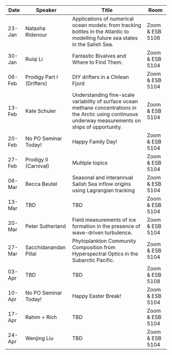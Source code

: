 Date  |  Speaker                                            |  Title                                                                                                |  Room
---------|-----------------------------------------------------|---------------------------------------------------------------------------------------------------------------------|------
23-Jan   | Natasha Ridenour                              |  Applications of numerical ocean models: from tracking bottles in the Atlantic to modelling future sea states in the Salish Sea.             |  Zoom & ESB 5106
30-Jan   | Ruiqi Li                                      |  Fantastic Bivalves and Where to Find Them.                    |  Zoom & ESB 5104
06-Feb   | Prodigy Part I (Drifters)                     |  DIY drifters in a Chilean Fjord                               |  Zoom & ESB 5104
13-Feb   | Kate Schuler                                  |  Understanding fine-scale variability of surface ocean methane concentrations in the Arctic using continuous underway measurements on ships of opportunity.                                                           |  Zoom & ESB 5104
20-Feb   | No PO Seminar Today!                          |  Happy Family Day!                                             |  Zoom & ESB 5104
27-Feb   | Prodigy II (Carnival)                         |  Multiple topics                                               |  Zoom & ESB 5104
06-Mar   | Becca Beutel                                  |  Seasonal and interannual Salish Sea inflow origins using Lagrangian tracking   |  Zoom & ESB 5104
13-Mar   | TBD                                           |  TBD                                                           |  Zoom & ESB 5104
20-Mar   | Peter Sutherland                              |  Field measurements of ice formation in the presence of wave-driven turbulence.     |  Zoom & ESB 5104
27-Mar   | Sacchidanandan Pillai                         |  Phytoplankton Community Composition from Hyperspectral Optics in the Subarctic Pacific.                         |  Zoom & ESB 5104
03-Apr   | TBD                                           |  TBD                                                           |  Zoom & ESB 5108
10-Apr   | No PO Seminar Today!                          |  Happy Easter Break!                                           |  Zoom & ESB 5104
17-Apr   | Rahim + Rich                                  |  TBD                                                           |  Zoom & ESB 5104
24-Apr   | Wenjing Liu                                   |  TBD                                                           |  Zoom & ESB 5104

